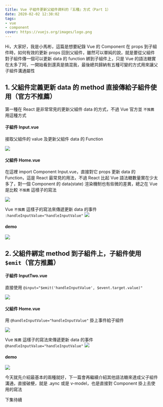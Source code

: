 ```yaml
---
title: Vue 子組件更新父組件資料的『五種』方式（Part 1）
date: 2020-02-02 12:38:02
tags:
- vue
- component
cover: https://vuejs.org/images/logo.png
---
```


Hi，大家好，我是小馬彬，這篇是想要紀錄 Vue 的 Component 在 props 到子組件時，如何有效的更新 props 回到父組件，雖然可以單純的說，就是要從父組件對子組件傳一個可以更新 data 的 function 綁到子組件上，只是 Vue 的語法糖實在太多了阿，一開始看到還真是搞混我，最後總共歸納有五種可變的方式用來讓父子組件溝通屬性

## 1. 父組件定義更新 data 的 method 直接傳給子組件使用（官方不推薦）

第一種在 React 是非常常見的更新父組件 data 的方式，不過 Vue 官方並 `不推薦` 用這種方式

#### 子組件 Input.vue

接取父組件的 value 及更新父組件 data 的 Function

![](https://i.imgur.com/KO8umuN.png)

#### 父組件 Home.vue

在這裡 import Component Input.vue，直接對它 props 更新 data 的 Function，這是 React 最常見的用法，不過 React 比起 Vue 語法糖數量實在少太多了，對一個 Component 的 data(state) 渲染機制也有些微的差異，總之在 Vue 是比較 `不推薦` 這樣子的寫法

![](https://i.imgur.com/UJFAQhu.png)

Vue `不推薦` 這樣子的寫法來傳遞更新 data 的事件 `:handleInputValue="handleInputValue"`
![](https://i.imgur.com/MBETGZ2.png)

#### demo

![](https://i.imgur.com/3XxNglE.gif)

## 2. 父組件綁定 method 到子組件上，子組件使用 `$emit`（官方推薦）

#### 子組件 InputTwo.vue

直接使用 `@input="$emit('handleInputValue', $event.target.value)"`

![](https://i.imgur.com/cP0xn45.png)

#### 父組件 Home.vue

用 `@handleInputValue="handleInputValue"` 掛上事件給子組件

![](https://i.imgur.com/nQ4yta1.png)

Vue `推薦` 這樣子的寫法來傳遞更新 data 的事件 `@handleInputValue="handleInputValue"`
![](https://i.imgur.com/2ml6hhu.png)

#### demo

![](https://i.imgur.com/zYc4Evp.gif)

今天就先介紹最基本的兩種就好，下一篇會再繼續介紹其他語法糖來達成父子組件溝通，直接破梗，就是 .aync 或是 v-model，也是直接對 Component 掛上去使用的寫法

下集待續
